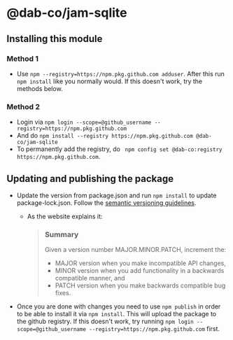 # @dab-co/jam-sqlite

## Installing this module

### Method 1

- Use ```npm --registry=https://npm.pkg.github.com adduser```. After this run ```npm install``` like you normally would.
  If this doesn't work, try the methods below.

### Method 2

- Login via ```npm login --scope=@github_username --registry=https://npm.pkg.github.com```
- And do ```npm install --registry https://npm.pkg.github.com @dab-co/jam-sqlite```
- To permanently add the registry, do ``` npm config set @dab-co:registry https://npm.pkg.github.com```.

## Updating and publishing the package

- Update the version from package.json and run ```npm install``` to update package-lock.json. Follow
  the [semantic versioning guidelines](https://semver.org/).
    - As the website explains it:
      > ### Summary 
      > Given a version number MAJOR.MINOR.PATCH, increment the:
      > - MAJOR version when you make incompatible API changes,
      > - MINOR version when you add functionality in a backwards compatible manner, and
      > - PATCH version when you make backwards compatible bug fixes.

- Once you are done with changes you need to use ```npm publish``` in order to be able to install it
  via ```npm install```. This will upload the package to the github registry. If this doesn't work, try
  running ```npm login --scope=@github_username --registry=https://npm.pkg.github.com``` first.
  